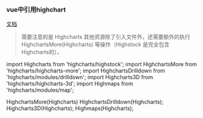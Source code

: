 ### vue中引用highchart

[文档](http://blog.jianshukeji.com/2017/09/use-highcharts-with-vue/)

> 需要注意的是 Highcharts 其他资源除了引入文件外，还需要额外的执行 HighchartsMore(Highcharts) 等操作（Highstock 是完全包含 Highcharts的）。

  import Highcharts from 'highcharts/highstock';
  import HighchartsMore from 'highcharts/highcharts-more';
  import HighchartsDrilldown from 'highcharts/modules/drilldown';
  import Highcharts3D from 'highcharts/highcharts-3d';
  import Highmaps from 'highcharts/modules/map';

  HighchartsMore(Highcharts)
  HighchartsDrilldown(Highcharts);
  Highcharts3D(Highcharts);
  Highmaps(Highcharts);
